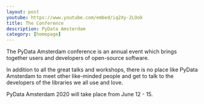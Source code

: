 ```yaml
---
layout: post
youtube: https://www.youtube.com/embed/iq2Xy-2LOok
title: The Conference
description: PyData Amsterdam
category: [homepage]
---
```


The PyData Amsterdam conference is an annual event which brings together users and developers of open-source software.

In addition to all the great talks  and workshops, there is no place like PyData Amsterdam to meet other like-minded people
and get to talk to the developers of the libraries we all use and love.

PyData Amsterdam 2020 will take place from June 12 - 15.
